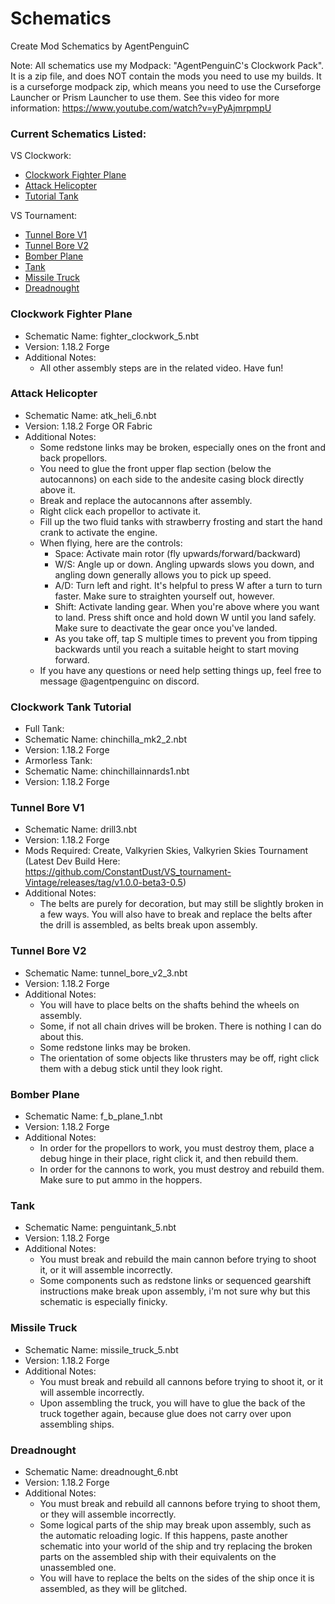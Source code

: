 # Schematics
Create Mod Schematics by AgentPenguinC

Note: All schematics use my Modpack: "AgentPenguinC's Clockwork Pack". It is a zip file, and does NOT contain the mods you need to use my builds. It is a curseforge modpack zip, which means you need to use the Curseforge Launcher or Prism Launcher to use them. See this video for more information: https://www.youtube.com/watch?v=yPyAjmrpmpU

### Current Schematics Listed:
VS Clockwork:
- [Clockwork Fighter Plane](https://github.com/AgentPenguinC/schems#clockwork-fighter-plane)
- [Attack Helicopter](https://github.com/AgentPenguinC/schems#attack-helicopter)
- [Tutorial Tank](https://github.com/AgentPenguinC/schems#clockwork-tank-tutorial)

VS Tournament:
- [Tunnel Bore V1](https://github.com/AgentPenguinC/schems#tunnel-bore-v1)
- [Tunnel Bore V2](https://github.com/AgentPenguinC/schems#tunnel-bore-v2)
- [Bomber Plane](https://github.com/AgentPenguinC/schems#bomber-plane)
- [Tank](https://github.com/AgentPenguinC/schems#tank)
- [Missile Truck](https://github.com/AgentPenguinC/schems#missile-truck)
- [Dreadnought](https://github.com/AgentPenguinC/schems#dreadnought)



### Clockwork Fighter Plane
- Schematic Name: fighter_clockwork_5.nbt
- Version: 1.18.2 Forge
- Additional Notes:
  - All other assembly steps are in the related video. Have fun!
 
### Attack Helicopter
- Schematic Name: atk_heli_6.nbt
- Version: 1.18.2 Forge OR Fabric
- Additional Notes:
  - Some redstone links may be broken, especially ones on the front and back propellors.
  - You need to glue the front upper flap section (below the autocannons) on each side to the andesite casing block directly above it.
  - Break and replace the autocannons after assembly.
  - Right click each propellor to activate it.
  - Fill up the two fluid tanks with strawberry frosting and start the hand crank to activate the engine.
  - When flying, here are the controls:
    - Space: Activate main rotor (fly upwards/forward/backward)
    - W/S: Angle up or down. Angling upwards slows you down, and angling down generally allows you to pick up speed.
    - A/D: Turn left and right. It's helpful to press W after a turn to turn faster. Make sure to straighten yourself out, however.
    - Shift: Activate landing gear. When you're above where you want to land. Press shift once and hold down W until you land safely. Make sure to deactivate the gear once you've landed.
    - As you take off, tap S multiple times to prevent you from tipping backwards until you reach a suitable height to start moving forward.
  - If you have any questions or need help setting things up, feel free to message @agentpenguinc on discord.
 
### Clockwork Tank Tutorial
- Full Tank:
 - Schematic Name: chinchilla_mk2_2.nbt
 - Version: 1.18.2 Forge
- Armorless Tank:
 - Schematic Name: chinchillainnards1.nbt
 - Version: 1.18.2 Forge

### Tunnel Bore V1
- Schematic Name: drill3.nbt
- Version: 1.18.2 Forge
- Mods Required: Create, Valkyrien Skies, Valkyrien Skies Tournament (Latest Dev Build Here: https://github.com/ConstantDust/VS_tournament-Vintage/releases/tag/v1.0.0-beta3-0.5)
- Additional Notes:
  - The belts are purely for decoration, but may still be slightly broken in a few ways. You will also have to break and replace the belts after the drill is assembled, as belts break upon assembly.
  
### Tunnel Bore V2
- Schematic Name: tunnel_bore_v2_3.nbt
- Version: 1.18.2 Forge
- Additional Notes:
  - You will have to place belts on the shafts behind the wheels on assembly.
  - Some, if not all chain drives will be broken. There is nothing I can do about this.
  - Some redstone links may be broken.
  - The orientation of some objects like thrusters may be off, right click them with a debug stick until they look right.
  
### Bomber Plane
- Schematic Name: f_b_plane_1.nbt 
- Version: 1.18.2 Forge
- Additional Notes:
  - In order for the propellors to work, you must destroy them, place a debug hinge in their place, right click it, and then rebuild them.
  - In order for the cannons to work, you must destroy and rebuild them. Make sure to put ammo in the hoppers.

### Tank
- Schematic Name: penguintank_5.nbt
- Version: 1.18.2 Forge
- Additional Notes:
  - You must break and rebuild the main cannon before trying to shoot it, or it will assemble incorrectly.
  - Some components such as redstone links or sequenced gearshift instructions make break upon assembly, i'm not sure why but this schematic is especially finicky.
  
### Missile Truck
- Schematic Name: missile_truck_5.nbt
- Version: 1.18.2 Forge
- Additional Notes:
  - You must break and rebuild all cannons before trying to shoot it, or it will assemble incorrectly.
  - Upon assembling the truck, you will have to glue the back of the truck together again, because glue does not carry over upon assembling ships.

### Dreadnought
- Schematic Name: dreadnought_6.nbt
- Version: 1.18.2 Forge
- Additional Notes:
  - You must break and rebuild all cannons before trying to shoot them, or they will assemble incorrectly.
  - Some logical parts of the ship may break upon assembly, such as the automatic reloading logic. If this happens, paste another schematic into your world of the ship and try replacing the broken parts on the assembled ship with their equivalents on the unassembled one.
  - You will have to replace the belts on the sides of the ship once it is assembled, as they will be glitched.
